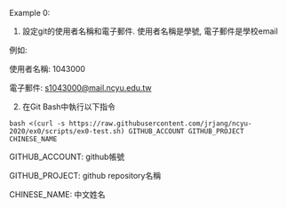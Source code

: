 Example 0:

1. 設定git的使用者名稱和電子郵件. 使用者名稱是學號, 電子郵件是學校email

例如:

使用者名稱: 1043000

電子郵件: s1043000@mail.ncyu.edu.tw

2. 在Git Bash中執行以下指令

```
bash <(curl -s https://raw.githubusercontent.com/jrjang/ncyu-2020/ex0/scripts/ex0-test.sh) GITHUB_ACCOUNT GITHUB_PROJECT CHINESE_NAME
```

GITHUB_ACCOUNT: github帳號

GITHUB_PROJECT: github repository名稱 

CHINESE_NAME: 中文姓名
